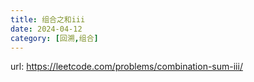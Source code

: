 ```yaml
---
title: 组合之和iii
date: 2024-04-12
category: [回溯,组合]
---
```


url: https://leetcode.com/problems/combination-sum-iii/



